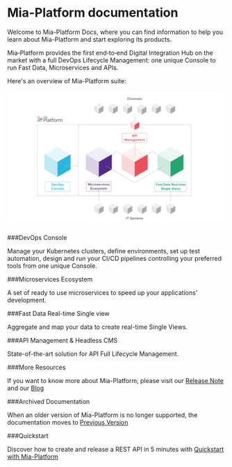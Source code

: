 # Mia-Platform documentation


Welcome to Mia-Platform Docs, where you can find information to help you learn about Mia-Platform and start exploring its products. 


Mia‑Platform provides the first end‑to‑end Digital Integration Hub on the market with a full DevOps Lifecycle Management: one unique Console to run Fast Data, Microservices and APIs.


Here's an overview of Mia-Platform suite: 


![Mia-Platform](img/overviewprodotti.png)


###DevOps Console

Manage your Kubernetes clusters, define environments, set up test automation, design and run your CI/CD pipelines controlling your preferred tools from one unique Console.

###Microservices Ecosystem

A set of ready to use microservices to speed up your applications’ development.

###Fast Data Real-time Single view

Aggregate and map your data to create real-time Single Views.


###API Management & Headless CMS

State-of-the-art solution for API Full Lifecycle Management.

###More Resources 

If you want to know more about Mia-Platform, please visit our [Release Note](docs/release_notes.md) and our [Blog](https://blog.mia-platform.eu/en)

###Archived Documentation

When an older version of Mia-Platform is no longer supported, the documentation moves to [Previous Version](previous_versions/v4/docs/index.md)

###Quickstart

Discover how to create and release a REST API in 5 minutes with [Quickstart with Mia-Platform](development_suite/api-console/api-design/quick_rest_api.md)

